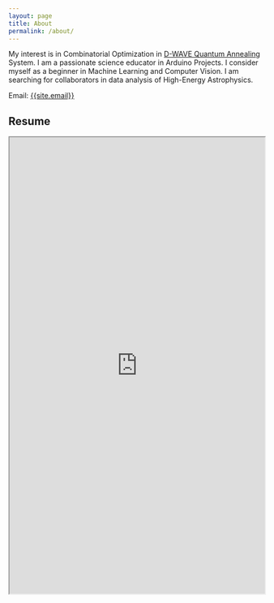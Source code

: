 ```yaml
---
layout: page
title: About
permalink: /about/
---
```

<p>
My interest is in Combinatorial Optimization in  <a href="https://www.dwavesys.com/" target="_blank">D-WAVE Quantum Annealing</a> System. I am a passionate science educator in Arduino Projects. I consider myself as a beginner in Machine Learning and Computer Vision. I am searching for collaborators in data analysis of High-Energy Astrophysics. 
</p>

Email: <a href="mailto:{{site.email}}?Subject=From Blog Site:">{{site.email}}</a>

## Resume
<iframe src="https://drive.google.com/file/d/1ZodO81yQ2ud_uPrIwY0GEchHtku4HjWW/view?usp=sharing" width="100%" height="900"></iframe>

